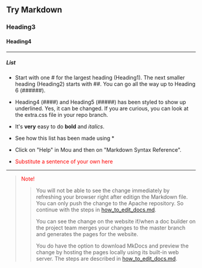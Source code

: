 ## Try Markdown 

### Heading3

#### Heading4

- - - 

##### List

* Start with one # for the largest heading (Heading1). The next smaller heading (Heading2) starts with ##. You can go all the way up to Heading 6 (######).

* Heading4 (####) and Heading5 (#####) has been styled to show up underlined. Yes, it can be changed. If you are curious, you can look at the extra.css file in your repo branch.

* It's **very** easy to do **bold** and *italics*.

* See how this list has been made using *

* Click on "Help" in Mou and then on "Markdown Syntax Reference".

* <font color="red"> Substitute a sentence of your own here </font>



---

> <font color="red"> Note! </font>
>> You will not be able to see the change immediately by refreshing your browser right after editign the Markdown file. You can only push the change to the Apache repository. So continue with the steps in [how_to_edit_docs.md](how_to_edit_docs.md).
>>
>> You can see the change on the website if/when a doc builder on the project team merges your changes to the master branch and generates the pages for the website.
>>
>> You do have the option to download MkDocs and preview the change by hosting the pages locally using its built-in web server. The steps are described in [how_to_edit_docs.md](how_to_edit_docs.md).